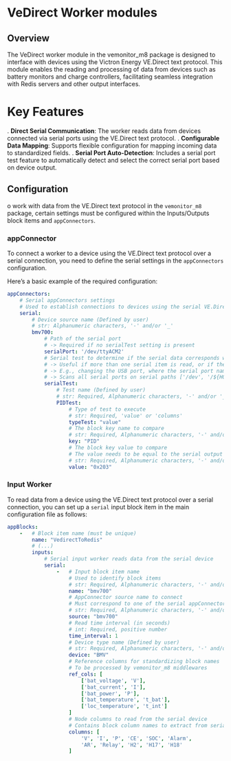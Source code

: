 # VeDirect Worker modules

## Overview

The VeDirect worker module in the vemonitor_m8 package is designed to interface with devices using the Victron Energy VE.Direct text protocol. This module enables the reading and processing of data from devices such as battery monitors and charge controllers, facilitating seamless integration with Redis servers and other output interfaces.

# Key Features

. **Direct Serial Communication**: The worker reads data from devices connected via serial ports using the VE.Direct text protocol.
. **Configurable Data Mapping**: Supports flexible configuration for mapping incoming data to standardized fields.
. **Serial Port Auto-Detection**: Includes a serial port test feature to automatically detect and select the correct serial port based on device output.

## Configuration

o work with data from the VE.Direct text protocol in the `vemonitor_m8` package, certain settings must be configured within the Inputs/Outputs block items and `appConnectors`.

### appConnector

To connect a worker to a device using the VE.Direct text protocol over a serial connection, you need to define the serial settings in the `appConnectors` configuration.

Here’s a basic example of the required configuration:
```yaml
appConnectors:
    # Serial appConnectors settings
    # Used to establish connections to devices using the serial VE.Direct text protocol
    serial:
        # Device source name (Defined by user)
        # str: Alphanumeric characters, '-' and/or '_'
        bmv700:
            # Path of the serial port
            # -> Required if no serialTest setting is present
            serialPort: '/dev/ttyACM2'
            # Serial test to determine if the serial data corresponds with this serial item.
            # -> Useful if more than one serial item is read, or if the serial port changes.
            # -> E.g., changing the USB port, where the serial port name is not updated by the user.
            # -> Scans all serial ports on serial paths ['/dev', '/${HOME}', ...] and searches for the corresponding serial.
            serialTest:
                # Test name (Defined by user)
                # str: Required, Alphanumeric characters, '-' and/or '_'
                PIDTest:
                    # Type of test to execute
                    # str: Required, 'value' or 'columns'
                    typeTest: "value"
                    # The block key name to compare
                    # str: Required, Alphanumeric characters, '-' and/or '_'
                    key: "PID"
                    # The block key value to compare
                    # The value needs to be equal to the serial output to pass the test
                    # str: Required, Alphanumeric characters, '-' and/or '_'
                    value: "0x203"
```

### Input Worker

To read data from a device using the VE.Direct text protocol over a serial connection, you can set up a `serial` input block item in the main configuration file as follows:

```yaml
appBlocks:
    -   # Block item name (must be unique)
        name: "VedirectToRedis"
        # (...)
        inputs:
            # Serial input worker reads data from the serial device
            serial:
                -   # Input block item name
                    # Used to identify block items
                    # str: Required, Alphanumeric characters, '-' and/or '_'
                    name: "bmv700"
                    # AppConnector source name to connect
                    # Must correspond to one of the serial appConnectors defined above
                    # str: Required, Alphanumeric characters, '-' and/or '_'
                    source: "bmv700"
                    # Read time interval (in seconds)
                    # int: Required, positive number
                    time_interval: 1
                    # Device type name (Defined by user)
                    # str: Required, Alphanumeric characters, '-' and/or '_'
                    device: "BMV"
                    # Reference columns for standardizing block names
                    # To be processed by vemonitor_m8 middlewares 
                    ref_cols: [
                        ['bat_voltage', 'V'],
                        ['bat_current', 'I'],
                        ['bat_power', 'P'],
                        ['bat_temperature', 't_bat'],
                        ['loc_temperature', 't_int']
                    ]
                    # Node columns to read from the serial device
                    # Contains block column names to extract from serial packets read
                    columns: [
                        'V', 'I', 'P', 'CE', 'SOC', 'Alarm',
                        'AR', 'Relay', 'H2', 'H17', 'H18'
                    ]
```